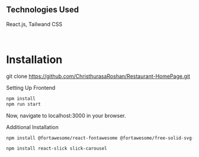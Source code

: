 
## Technologies Used
React.js,
Tailwand CSS

<br>

# Installation
git clone https://github.com/ChristhurasaRoshan/Restaurant-HomePage.git

Setting Up Frontend
```sh
npm install
npm run start
```
Now, navigate to localhost:3000 in your browser. 

Additional Installation
```sh
npm install @fortawesome/react-fontawesome @fortawesome/free-solid-svg-icons
```
```sh
npm install react-slick slick-carousel
```

<br>
